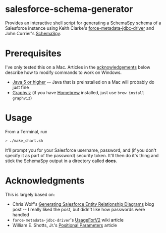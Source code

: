 salesforce-schema-generator
===========================

Provides an interactive shell script for generating a SchemaSpy schema of a Salesforce instance using Keith Clarke's [force-metadata-jdbc-driver](https://code.google.com/p/force-metadata-jdbc-driver/) and John Currier's [SchemaSpy](http://schemaspy.sourceforge.net/).

# Prerequisites

I've only tested this on a Mac. Articles in the [acknowledgements](#acknowledgements) below describe how to modify commands to work on Windows.

* [Java 5 or higher](http://www.oracle.com/technetwork/java/javase/downloads/index.html) -- Java that is preinstalled on a Mac will probably do just fine
* [Graphviz](http://www.graphviz.org/Download_macos.php) (if you have [Homebrew](http://brew.sh/) installed, just use `brew install graphviz`)

# Usage

From a Terminal, run

```bash
> ./make_chart.sh
```

It'll prompt you for your Salesforce username, password, and (if you don't specify it as part of the password) security token. It'll then do it's thing and stick the SchemaSpy output in a directory called **docs**.

# Acknowledgments

This is largely based on:

* Chris Wolf's [Generating Salesforce Entity Relationship Diagrams](http://chriswolf.heroku.com/articles/2011/01/30/generating-salesforce-entity-relationship-diagrams/) blog post -- I really liked the post, but didn't like how passwords were handled
* `force-metadata-jdbc-driver`'s [UsageForV2](https://code.google.com/p/force-metadata-jdbc-driver/wiki/UsageForV2) wiki article
* William E. Shotts, Jr.'s [Positional Parameters](http://linuxcommand.org/wss0130.php) article
